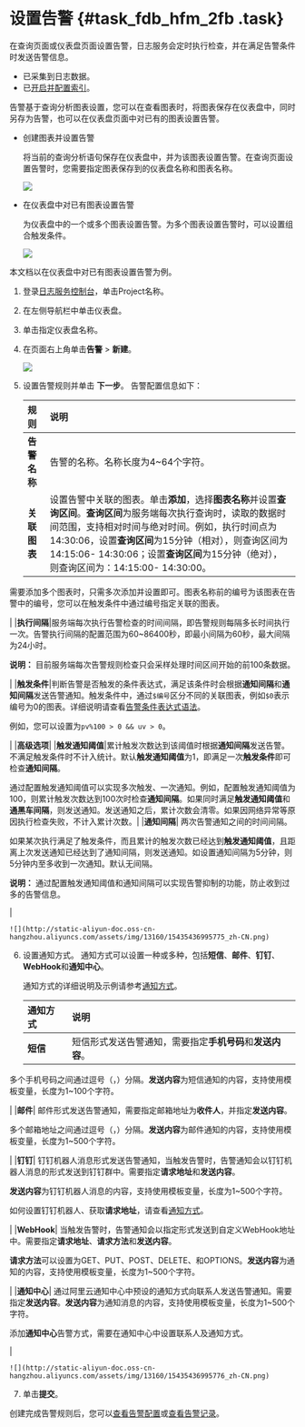 # 设置告警 {#task_fdb_hfm_2fb .task}

在查询页面或仪表盘页面设置告警，日志服务会定时执行检查，并在满足告警条件时发送告警信息。

-   已采集到日志数据。
-   已[开启并配置索引](cn.zh-CN/用户指南/查询与分析/开启并配置索引.md)。

告警基于查询分析图表设置，您可以在查看图表时，将图表保存在仪表盘中，同时另存为告警，也可以在仪表盘页面中对已有的图表设置告警。

-   创建图表并设置告警

    将当前的查询分析语句保存在仪表盘中，并为该图表设置告警。在查询页面设置告警时，您需要指定图表保存到的仪表盘名称和图表名称。

    ![](images/12433_zh-CN_source.png)

-   在仪表盘中对已有图表设置告警

    为仪表盘中的一个或多个图表设置告警。为多个图表设置告警时，可以设置组合触发条件。

    ![](http://static-aliyun-doc.oss-cn-hangzhou.aliyuncs.com/assets/img/13160/15435436995774_zh-CN.png)


本文档以在仪表盘中对已有图表设置告警为例。

1.  登录[日志服务控制台](https://sls.console.aliyun.com)，单击Project名称。 
2.  在左侧导航栏中单击仪表盘。 
3.  单击指定仪表盘名称。 
4.  在页面右上角单击**告警** \> **新建**。 

    ![](http://static-aliyun-doc.oss-cn-hangzhou.aliyuncs.com/assets/img/13160/15435436995774_zh-CN.png)

5.  设置告警规则并单击 **下一步**。 告警配置信息如下：

    |规则|说明|
    |:-|:-|
    |**告警名称**|告警的名称。名称长度为4~64个字符。|
    |**关联图表**|设置告警中关联的图表。单击**添加**，选择**图表名称**并设置**查询区间**。**查询区间**为服务端每次执行查询时，读取的数据时间范围，支持相对时间与绝对时间。例如，执行时间点为14:30:06，设置**查询区间**为15分钟（相对），则查询区间为 14:15:06- 14:30:06；设置**查询区间**为15分钟（绝对），则查询区间为：14:15:00- 14:30:00。

需要添加多个图表时，只需多次添加并设置即可。图表名称前的编号为该图表在告警中的编号，您可以在触发条件中通过编号指定关联的图表。

|
    |**执行间隔**|服务端每次执行告警检查的时间间隔，即告警规则每隔多长时间执行一次。告警执行间隔的配置范围为60~86400秒，即最小间隔为60秒，最大间隔为24小时。

**说明：** 目前服务端每次告警规则检查只会采样处理时间区间开始的前100条数据。

|
    |**触发条件**|判断告警是否触发的条件表达式，满足该条件时会根据**通知间隔**和**通知间隔**发送告警通知。触发条件中，通过`$编号`区分不同的关联图表，例如`$0`表示编号为0的图表。详细说明请查看[告警条件表达式语法](cn.zh-CN/用户指南/告警/告警条件表达式语法.md)。

例如，您可以设置为`pv%100 > 0 && uv > 0`。

|
    |**高级选项**|
    |**触发通知阈值**|累计触发次数达到该阈值时根据**通知间隔**发送告警。不满足触发条件时不计入统计。默认**触发通知阈值**为1，即满足一次**触发条件**即可检查**通知间隔**。

通过配置触发通知阈值可以实现多次触发、一次通知。例如，配置触发通知阈值为100，则累计触发次数达到100次时检查**通知间隔**。如果同时满足**触发通知阈值**和**通黑车间隔**，则发送通知。发送通知之后，累计次数会清零。如果因网络异常等原因执行检查失败，不计入累计次数。|
    |**通知间隔**| 两次告警通知之间的时间间隔。

 如果某次执行满足了触发条件，而且累计的触发次数已经达到**触发通知阈值**，且距离上次发送通知已经达到了通知间隔，则发送通知。如设置通知间隔为5分钟，则5分钟内至多收到一次通知。默认无间隔。

 **说明：** 通过配置触发通知阈值和通知间隔可以实现告警抑制的功能，防止收到过多的告警信息。

 |

    ![](http://static-aliyun-doc.oss-cn-hangzhou.aliyuncs.com/assets/img/13160/15435436995775_zh-CN.png)

6.  设置通知方式。 通知方式可以设置一种或多种，包括**短信**、**邮件**、**钉钉**、**WebHook**和**通知中心**。

    通知方式的详细说明及示例请参考[通知方式](cn.zh-CN/用户指南/告警/通知方式.md)。

    |通知方式|说明|
    |:---|:-|
    |**短信**| 短信形式发送告警通知，需要指定**手机号码**和**发送内容**。

 多个手机号码之间通过逗号（，）分隔。**发送内容**为短信通知的内容，支持使用模板变量，长度为1~100个字符。

 |
    |**邮件**| 邮件形式发送告警通知，需要指定邮箱地址为**收件人**，并指定**发送内容**。

 多个邮箱地址之间通过逗号（，）分隔。**发送内容**为邮件通知的内容，支持使用模板变量，长度为1~500个字符。

 |
    |**钉钉**| 钉钉机器人消息形式发送告警通知，当触发告警时，告警通知会以钉钉机器人消息的形式发送到钉钉群中。需要指定**请求地址**和**发送内容**。

 **发送内容**为钉钉机器人消息的内容，支持使用模板变量，长度为1~500个字符。

 如何设置钉钉机器人、获取**请求地址**，请查看[通知方式](cn.zh-CN/用户指南/告警/通知方式.md)。

 |
    |**WebHook**| 当触发告警时，告警通知会以指定形式发送到自定义WebHook地址中。需要指定**请求地址**、**请求方法**和**发送内容**。

 **请求方法**可以设置为GET、PUT、POST、DELETE、和OPTIONS。**发送内容**为通知的内容，支持使用模板变量，长度为1~500个字符。

 |
    |**通知中心**| 通过阿里云通知中心中预设的通知方式向联系人发送告警通知。需要指定**发送内容**。**发送内容**为通知消息的内容，支持使用模板变量，长度为1~500个字符。

 添加**通知中心**告警方式，需要在通知中心中设置联系人及通知方式。

 |

    ![](http://static-aliyun-doc.oss-cn-hangzhou.aliyuncs.com/assets/img/13160/15435436995776_zh-CN.png)

7.  单击**提交**。 

创建完成告警规则后，您可以[查看告警配置](cn.zh-CN/用户指南/告警/查看告警配置.md)或[查看告警记录](cn.zh-CN/用户指南/告警/查看告警记录.md)。


